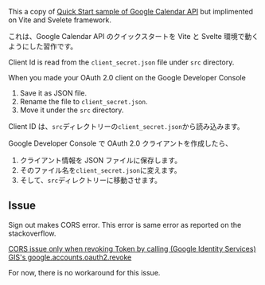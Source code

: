 This a copy of [Quick Start sample of Google Calendar API](https://developers.google.com/calendar/api/quickstart/js) but implimented on Vite and Svelete framework.

これは、Google Calendar API のクイックスタートを Vite と Svelte 環境で動くようにした習作です。

Client Id is read from the `client_secret.json` file under `src` directory.

When you made your OAuth 2.0 client on the Google Developer Console

1. Save it as JSON file.
2. Rename the file to `client_secret.json`.
3. Move it under the `src` directory.

Client ID は、`src`ディレクトリーの`client_secret.json`から読み込みます。

Google Developer Console で OAuth 2.0 クライアントを作成したら、

1. クライアント情報を JSON ファイルに保存します。
2. そのファイル名を`client_secret.json`に変えます。
3. そして、`src`ディレクトリーに移動させます。

## Issue

Sign out makes CORS error. This error is same error as reported on the stackoverflow.

[CORS issue only when revoking Token by calling (Google Identity Services) GIS's google.accounts.oauth2.revoke](https://stackoverflow.com/questions/71532935/cors-issue-only-when-revoking-token-by-calling-google-identity-services-giss)

For now, there is no workaround for this issue.
